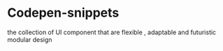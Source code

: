 # Codepen-snippets

the collection of UI component that are flexible , adaptable and futuristic modular design 